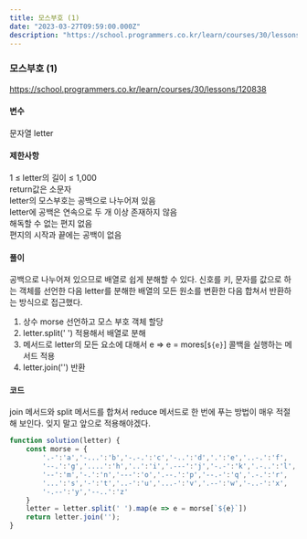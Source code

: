 ```yaml
---
title: 모스부호 (1)
date: "2023-03-27T09:59:00.000Z"
description: "https://school.programmers.co.kr/learn/courses/30/lessons/120838"
---
```

### 모스부호 (1)    
https://school.programmers.co.kr/learn/courses/30/lessons/120838    
    
#### 변수    
문자열 letter    
    
#### 제한사항    
1 ≤ letter의 길이 ≤ 1,000    
return값은 소문자    
letter의 모스부호는 공백으로 나누어져 있음    
letter에 공백은 연속으로 두 개 이상 존재하지 않음    
해독할 수 없는 편지 없음    
편지의 시작과 끝에는 공백이 없음    
    
#### 풀이    
공백으로 나누어져 있으므로 배열로 쉽게 분해할 수 있다. 신호를 키, 문자를 값으로 하는 객체를 선언한 다음 letter를 분해한 배열의 모든 원소를 변환한 다음 합쳐서 반환하는 방식으로 접근했다.    
1. 상수 morse 선언하고 모스 부호 객체 할당    
2. letter.split(' ') 적용해서 배열로 분해    
3. 메서드로 letter의 모든 요소에 대해서 e => e = mores[`${e}`] 콜백을 실행하는 메서드 적용    
4. letter.join('') 반환    
        
#### 코드    
join 메서드와 split 메서드를 합쳐서 reduce 메서드로 한 번에 푸는 방법이 매우 적절해 보인다. 잊지 말고 앞으로 적용해야겠다.    
```JavaScript
function solution(letter) {
    const morse = { 
        '.-':'a','-...':'b','-.-.':'c','-..':'d','.':'e','..-.':'f',
        '--.':'g','....':'h','..':'i','.---':'j','-.-':'k','.-..':'l',
        '--':'m','-.':'n','---':'o','.--.':'p','--.-':'q','.-.':'r',
        '...':'s','-':'t','..-':'u','...-':'v','.--':'w','-..-':'x',
        '-.--':'y','--..':'z'
    }
    letter = letter.split(' ').map(e => e = morse[`${e}`])
    return letter.join('');
}
```